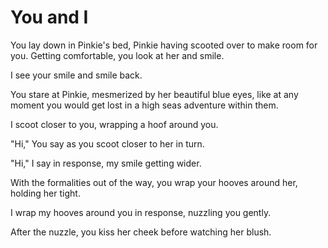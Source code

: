 # You and I

You lay down in Pinkie's bed, Pinkie having scooted over to make room for you. Getting comfortable, you look at her and smile.

I see your smile and smile back.

You stare at Pinkie, mesmerized by her beautiful blue eyes, like at any moment you would get lost in a high seas adventure within them.

I scoot closer to you, wrapping a hoof around you.

"Hi," You say as you scoot closer to her in turn.

"Hi," I say in response, my smile getting wider.

With the formalities out of the way, you wrap your hooves around her, holding her tight.

I wrap my hooves around you in response, nuzzling you gently.

After the nuzzle, you kiss her cheek before watching her blush.

